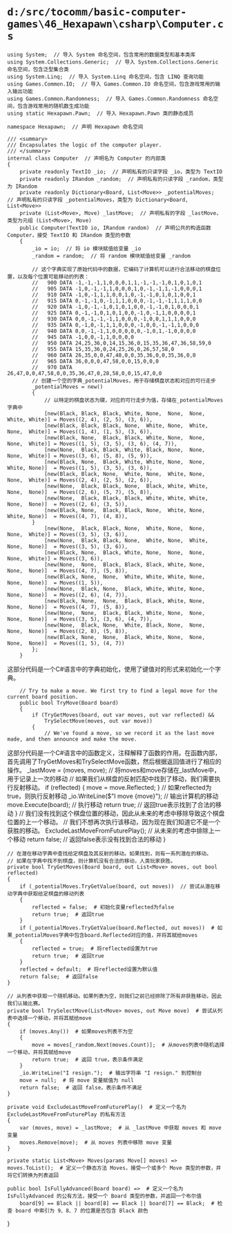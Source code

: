 # `d:/src/tocomm/basic-computer-games\46_Hexapawn\csharp\Computer.cs`

```
using System;  // 导入 System 命名空间，包含常用的数据类型和基本类库
using System.Collections.Generic;  // 导入 System.Collections.Generic 命名空间，包含泛型集合类
using System.Linq;  // 导入 System.Linq 命名空间，包含 LINQ 查询功能
using Games.Common.IO;  // 导入 Games.Common.IO 命名空间，包含游戏常用的输入输出功能
using Games.Common.Randomness;  // 导入 Games.Common.Randomness 命名空间，包含游戏常用的随机数生成功能
using static Hexapawn.Pawn;  // 导入 Hexapawn.Pawn 类的静态成员

namespace Hexapawn;  // 声明 Hexapawn 命名空间

/// <summary>
/// Encapsulates the logic of the computer player.
/// </summary>
internal class Computer  // 声明名为 Computer 的内部类
{
    private readonly TextIO _io;  // 声明私有的只读字段 _io，类型为 TextIO
    private readonly IRandom _random;  // 声明私有的只读字段 _random，类型为 IRandom
    private readonly Dictionary<Board, List<Move>> _potentialMoves;  // 声明私有的只读字段 _potentialMoves，类型为 Dictionary<Board, List<Move>>
    private (List<Move>, Move) _lastMove;  // 声明私有的字段 _lastMove，类型为元组 (List<Move>, Move)
    public Computer(TextIO io, IRandom random)  // 声明公共的构造函数 Computer，接受 TextIO 和 IRandom 类型的参数
    {
        _io = io;  // 将 io 模块赋值给变量 _io
        _random = random;  // 将 random 模块赋值给变量 _random

        // 这个字典实现了原始代码中的数据，它编码了计算机可以进行合法移动的棋盘位置，以及每个位置可能移动的列表：
        //   900 DATA -1,-1,-1,1,0,0,0,1,1,-1,-1,-1,0,1,0,1,0,1
        //   905 DATA -1,0,-1,-1,1,0,0,0,1,0,-1,-1,1,-1,0,0,0,1
        //   910 DATA -1,0,-1,1,1,0,0,1,0,-1,-1,0,1,0,1,0,0,1
        //   915 DATA 0,-1,-1,0,-1,1,1,0,0,0,-1,-1,-1,1,1,1,0,0
        //   920 DATA -1,0,-1,-1,0,1,0,1,0,0,-1,-1,0,1,0,0,0,1
        //   925 DATA 0,-1,-1,0,1,0,1,0,0,-1,0,-1,1,0,0,0,0,1
        //   930 DATA 0,0,-1,-1,-1,1,0,0,0,-1,0,0,1,1,1,0,0,0
        //   935 DATA 0,-1,0,-1,1,1,0,0,0,-1,0,0,-1,-1,1,0,0,0
        //   940 DATA 0,0,-1,-1,1,0,0,0,0,0,-1,0,1,-1,0,0,0,0
        //   945 DATA -1,0,0,-1,1,0,0,0,0
        //   950 DATA 24,25,36,0,14,15,36,0,15,35,36,47,36,58,59,0
        //   955 DATA 15,35,36,0,24,25,26,0,26,57,58,0
        //   960 DATA 26,35,0,0,47,48,0,0,35,36,0,0,35,36,0,0
        //   965 DATA 36,0,0,0,47,58,0,0,15,0,0,0
        //   970 DATA 26,47,0,0,47,58,0,0,35,36,47,0,28,58,0,0,15,47,0,0
        // 创建一个空的字典_potentialMoves，用于存储棋盘状态和对应的可行走步
        _potentialMoves = new()
        {
            // 以特定的棋盘状态为键，对应的可行走步为值，存储在_potentialMoves字典中
            [new(Black, Black, Black, White, None,  None,  None,  White, White)] = Moves((2, 4), (2, 5), (3, 6)),
            [new(Black, Black, Black, None,  White, None,  White, None,  White)] = Moves((1, 4), (1, 5), (3, 6)),
            [new(Black, None,  Black, Black, White, None,  None,  None,  White)] = Moves((1, 5), (3, 5), (3, 6), (4, 7)),
            [new(None,  Black, Black, White, Black, None,  None,  None,  White)] = Moves((3, 6), (5, 8), (5, 9)),
            [new(Black, None,  Black, White, White, None,  None,  White, None)]  = Moves((1, 5), (3, 5), (3, 6)),
            [new(Black, Black, None,  White, None,  White, None,  None,  White)] = Moves((2, 4), (2, 5), (2, 6)),
            [new(None,  Black, Black, None,  Black, White, White, None,  None)]  = Moves((2, 6), (5, 7), (5, 8)),
            [new(None,  Black, Black, Black, White, White, White, None,  None)]  = Moves((2, 6), (3, 5)),
            [new(Black, None,  Black, Black, None,  White, None,  White, None)]  = Moves((4, 7), (4, 8)),
        }
            [new(None,  Black, Black, None,  White, None,  None,  None,  White)] = Moves((3, 5), (3, 6)),
            [new(None,  Black, Black, None,  White, None,  White, None,  None)]  = Moves((3, 5), (3, 6)),
            [new(Black, None,  Black, White, None,  None,  None,  None,  White)] = Moves((3, 6)),
            [new(None,  None,  Black, Black, Black, White, None,  None,  None)]  = Moves((4, 7), (5, 8)),
            [new(Black, None,  None,  White, White, White, None,  None,  None)]  = Moves((1, 5)),
            [new(None,  Black, None,  Black, White, White, None,  None,  None)]  = Moves((2, 6), (4, 7)),
            [new(Black, None,  None,  Black, Black, White, None,  None,  None)]  = Moves((4, 7), (5, 8)),
            [new(None,  None,  Black, Black, White, None,  None,  None,  None)]  = Moves((3, 5), (3, 6), (4, 7)),
            [new(None,  Black, None,  White, Black, None,  None,  None,  None)]  = Moves((2, 8), (5, 8)),
            [new(Black, None,  None,  Black, White, None,  None,  None,  None)]  = Moves((1, 5), (4, 7))
        };
    }
```
这部分代码是一个C#语言中的字典初始化，使用了键值对的形式来初始化一个字典。

```
    // Try to make a move. We first try to find a legal move for the current board position.
    public bool TryMove(Board board)
    {
        if (TryGetMoves(board, out var moves, out var reflected) &&
            TrySelectMove(moves, out var move))
        {
            // We've found a move, so we record it as the last move made, and then announce and make the move.
```
这部分代码是一个C#语言中的函数定义，注释解释了函数的作用。在函数内部，首先调用了TryGetMoves和TrySelectMove函数，然后根据返回值进行了相应的操作。
            _lastMove = (moves, move);  // 将moves和move存储在_lastMove中，用于记录上一次的移动
            // 如果我们从棋盘的反射匹配中找到了移动，我们需要执行反射移动。
            if (reflected) { move = move.Reflected; }  // 如果reflected为true，则执行反射移动
            _io.WriteLine($"I move {move}");  // 输出计算机的移动
            move.Execute(board);  // 执行移动
            return true;  // 返回true表示找到了合法的移动
        }
        // 我们没有找到这个棋盘位置的移动，因此从未来的考虑中移除导致这个棋盘位置的上一个移动。
        // 我们不想再次执行该移动，因为现在我们知道它不是一个获胜的移动。
        ExcludeLastMoveFromFuturePlay();  // 从未来的考虑中排除上一个移动
        return false;  // 返回false表示没有找到合法的移动
    }

    // 在潜在移动字典中查找给定棋盘及其反射的移动。如果找到，则有一系列潜在的移动。
    // 如果在字典中找不到棋盘，则计算机没有合法的移动，人类玩家获胜。
    private bool TryGetMoves(Board board, out List<Move> moves, out bool reflected)
    {
        if (_potentialMoves.TryGetValue(board, out moves))  // 尝试从潜在移动字典中获取给定棋盘的移动列表
        {
            reflected = false;  # 初始化变量reflected为false
            return true;  # 返回true
        }
        if (_potentialMoves.TryGetValue(board.Reflected, out moves))  # 如果_potentialMoves字典中包含board.Reflected对应的值，并将其赋给moves
        {
            reflected = true;  # 将reflected设置为true
            return true;  # 返回true
        }
        reflected = default;  # 将reflected设置为默认值
        return false;  # 返回false
    }

    // 从列表中获取一个随机移动。如果列表为空，则我们之前已经排除了所有非获胜移动，因此我们认输比赛。
    private bool TrySelectMove(List<Move> moves, out Move move)  # 尝试从列表中选择一个移动，并将其赋给move
    {
        if (moves.Any())  # 如果moves列表不为空
        {
            move = moves[_random.Next(moves.Count)];  # 从moves列表中随机选择一个移动，并将其赋给move
            return true;  # 返回 true，表示条件满足
        }
        _io.WriteLine("I resign.");  # 输出字符串 "I resign." 到控制台
        move = null;  # 将 move 变量赋值为 null
        return false;  # 返回 false，表示条件不满足
    }

    private void ExcludeLastMoveFromFuturePlay()  # 定义一个名为 ExcludeLastMoveFromFuturePlay 的私有方法
    {
        var (moves, move) = _lastMove;  # 从 _lastMove 中获取 moves 和 move 变量
        moves.Remove(move);  # 从 moves 列表中移除 move 变量
    }

    private static List<Move> Moves(params Move[] moves) => moves.ToList();  # 定义一个静态方法 Moves，接受一个或多个 Move 类型的参数，并将它们转换为列表返回

    public bool IsFullyAdvanced(Board board) =>  # 定义一个名为 IsFullyAdvanced 的公有方法，接受一个 Board 类型的参数，并返回一个布尔值
        board[9] == Black || board[8] == Black || board[7] == Black;  # 检查 board 中索引为 9、8、7 的位置是否包含 Black 颜色
}
```